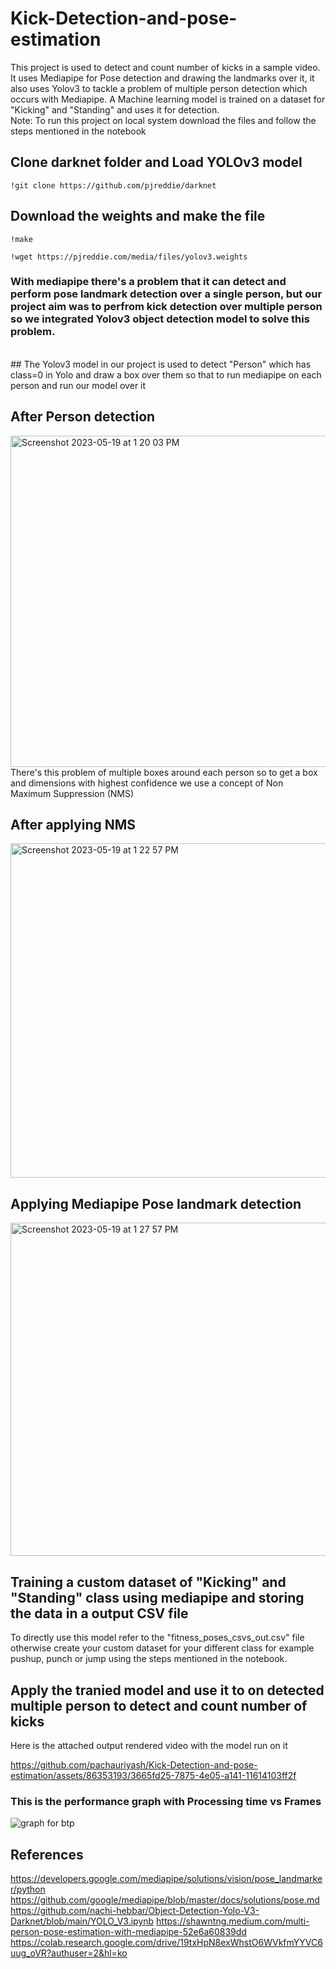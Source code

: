 # Kick-Detection-and-pose-estimation
This project is used to detect and count number of kicks in a sample video. It uses Mediapipe for Pose detection and drawing the landmarks over it, it also uses Yolov3 to tackle a problem of multiple person detection which occurs with Mediapipe. A Machine learning model is trained on a dataset for "Kicking" and "Standing" and uses it for detection.
<br />
Note: To run this project on local system download the files and follow the steps mentioned in the notebook

## Clone darknet folder and Load YOLOv3 model
```
!git clone https://github.com/pjreddie/darknet
```
## Download the weights and make the file
``` 
!make
```
```
!wget https://pjreddie.com/media/files/yolov3.weights
```
### With mediapipe there's a problem that it can detect and perform pose landmark detection over a single person, but our project aim was to perfrom kick detection over multiple person so we integrated Yolov3 object detection model to solve this problem.
<br />
## The Yolov3 model in our project is used to detect "Person" which has class=0 in Yolo and draw a box over them so that to run mediapipe on each person and run our model over it

## After Person detection 
<img width="530" alt="Screenshot 2023-05-19 at 1 20 03 PM" src="https://github.com/pachauriyash/Kick-Detection-and-pose-estimation/assets/86353193/cbcc5ae5-c405-4c28-b2be-b6fabbc84d3f">
<br />
There's this problem of multiple boxes around each person so to get a box and dimensions with highest confidence we use a concept of Non Maximum Suppression (NMS)

## After applying NMS
<img width="535" alt="Screenshot 2023-05-19 at 1 22 57 PM" src="https://github.com/pachauriyash/Kick-Detection-and-pose-estimation/assets/86353193/b0a8744d-b0eb-4c07-85c1-1a2619140a5e">

## Applying Mediapipe Pose landmark detection
<img width="533" alt="Screenshot 2023-05-19 at 1 27 57 PM" src="https://github.com/pachauriyash/Kick-Detection-and-pose-estimation/assets/86353193/ece6e394-9ad1-49fd-b8c4-fef0fae3f55b">

## Training a custom dataset of "Kicking" and "Standing" class using mediapipe and storing the data in a output CSV file
To directly use this model refer to the "fitness_poses_csvs_out.csv" file otherwise create your custom dataset for your different class for example pushup, punch or jump using the steps mentioned in the notebook.

## Apply the tranied model and use it to on detected multiple person to detect and count number of kicks
Here is the attached output rendered video with the model run on it

https://github.com/pachauriyash/Kick-Detection-and-pose-estimation/assets/86353193/3665fd25-7875-4e05-a141-11614103ff2f

### This is the performance graph with Processing time vs Frames

![graph for btp](https://github.com/pachauriyash/Kick-Detection-and-pose-estimation/assets/86353193/96b237a2-fb7f-44e8-aa4b-aff83e995fe7)

## References
https://developers.google.com/mediapipe/solutions/vision/pose_landmarker/python
https://github.com/google/mediapipe/blob/master/docs/solutions/pose.md
https://github.com/nachi-hebbar/Object-Detection-Yolo-V3-Darknet/blob/main/YOLO_V3.ipynb
https://shawntng.medium.com/multi-person-pose-estimation-with-mediapipe-52e6a60839dd
https://colab.research.google.com/drive/19txHpN8exWhstO6WVkfmYYVC6uug_oVR?authuser=2&hl=ko
